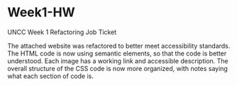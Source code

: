 # Week1-HW
UNCC Week 1 Refactoring Job Ticket

The attached website was refactored to better meet accessibility standards. The HTML code is now using semantic elements, so that the code is better understood. Each image has a working link and accessible description. The overall structure of the CSS code is now more organized, with notes saying what each section of code is.
